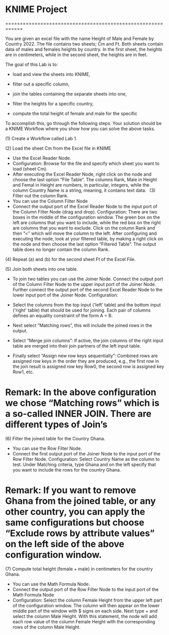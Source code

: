 
# KNIME Project
============================================================

You are given an excel file with the name Height of Male and Female by Country 2022. The file contains two sheets; Cm and Ft. Both sheets contain data of males and females heights by country. In the first sheet, the heights are in centimeters, while in the second sheet, the heights are in feet. 

The goal of this Lab is to:
- load and view the sheets into KNIME,  

- filter out a specific column,  

- join the tables containing the separate sheets into one,   

- filter the heights for a specific country, 

- compute the total height of female and male for the specific 

To accomplish this, go through the following steps. Your solution should be a KNIME Workflow where you show how you can solve the above tasks. 

(1) Create a Workflow called Lab 1.

(2) Load the sheet Cm from the Excel file in KNIME 
 - Use the Excel Reader Node.
 - Configuration: Browse for the file and specify which sheet you want to load (sheet Cm). 
 - After executing the Excel Reader Node, right click on the node and choose the last option “File Table”.
The columns Rank, Male in Height and Femal in Height are numbers, in particular, integers, while the column Country Name is a string, meaning, it contains text data. 
 
(3) Filter out the column Rank. 
 - You can use the Column Filter Node
 - Connect the output port of the Excel Reader Node to the input port of the Column Filter Node (drag and drop).
 Configuration: There are two boxes in the middle of the configuration window. The green box on the left are columns that you want to include, while the red box on the right are columns that you want to exclude. Click on the column Rank and then “<” which will move the column to the left.
 After configuring and executing the node, look at your filtered table, by making a right click on the node and then choose the last option “Filtered Table”. The output table does no longer contain the column Rank.

(4) Repeat (a) and (b) for the second sheet Ft of the Excel File.

(5) Join both sheets into one table.
 - To join two tables you can use the Joiner Node.
 Connect the output port of the Column Filter Node to the upper input port of the Joiner Node. Further connect the output port of the second Excel Reader Node to the lower input port of the Joiner Node.
 Configuration:  
- Select the columns from the top input ('left' table) and the bottom input ('right' table) that should be used for joining. Each pair of columns defines an equality constraint of the form A = B.  

- Next select “Matching rows”, this will include the joined rows in the output.   

- Select “Merge join columns”: If active, the join columns of the right input table are merged into their join partners of the left input table. 

- Finally select “Assign new row keys sequentially”: Combined rows are assigned row keys in the order they are produced, e.g., the first row in the join result is assigned row key Row0, the second row is assigned key Row1, etc. 

# Remark: In the above configuration we chose “Matching rows” which is a so-called INNER JOIN. There are different types of Join’s 

(6) Filter the joined table for the Country Ghana.
 - You can use the Row Filter Node.  
 - Connect the first output port of the Joiner Node to the input port of the Row Filter Node.
Configuration: Select Country Name as the column to test. Under Matching criteria, type Ghana and on the left specify that you want to include the rows for the country Ghana. 

# Remark: If you want to remove Ghana from the joined table, or any other country, you can apply the same configurations but choose “Exclude rows by attribute values” on the left side of the above configuration window.  

(7) Compute total height (female + male) in centimeters for the country Ghana. 
 - You can use the Math Formula Node. 
 - Connect the output port of the Row Filter Node to the input port of the Math Formula Node
 - Configuration: Select the column Female Height from the upper left part of the configuration window. The column will then appear on the lower middle part of the window with $ signs on each side. Next type + and select the column Male Height. With this statement, the node will add each row value of the column Female Height with the corresponding rows of the column Male Height. 
